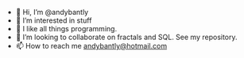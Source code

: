 - 👋 Hi, I’m @andybantly
- 👀 I’m interested in stuff
- 🌱 I like all things programming.
- 💞️ I’m looking to collaborate on fractals and SQL. See my repository.
- 📫 How to reach me andybantly@hotmail.com

<!---
andybantly/andybantly is a ✨ special ✨ repository because its `README.md` (this file) appears on your GitHub profile.
You can click the Preview link to take a look at your changes.
--->
